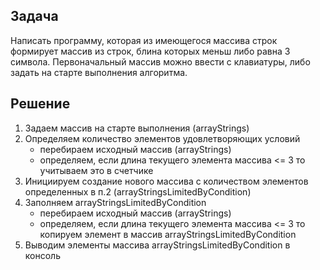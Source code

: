 ## Задача

Написать программу, которая из имеющегося массива строк формирует массив из строк, блина которых меньш либо равна 3 символа. Первоначальный массив можно ввести с клавиатуры, либо задать на старте выполнения алгоритма. 

## Решение

1. Задаем массив на старте выполнения (arrayStrings)
2. Определяем количество элементов удовлетворяющих условий
    - перебираем исходный массив (arrayStrings)
    - определяем, если длина текущего элемента массива <= 3 то учитываем это в счетчике
3. Инициируем создание нового массива с количеством элементов определенных в п.2 (arrayStringsLimitedByCondition)
4. Заполняем arrayStringsLimitedByCondition
    - перебираем исходный массив (arrayStrings)
    - определяем, если длина текущего элемента массива <= 3 то копируем элемент в массив arrayStringsLimitedByCondition
5. Выводим элементы массива arrayStringsLimitedByCondition в консоль

